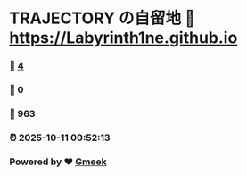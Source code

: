 # TRAJECTORY の自留地 :link: https://Labyrinth1ne.github.io 
### :page_facing_up: [4](https://Labyrinth1ne.github.io/tag.html) 
### :speech_balloon: 0 
### :hibiscus: 963 
### :alarm_clock: 2025-10-11 00:52:13 
### Powered by :heart: [Gmeek](https://github.com/Meekdai/Gmeek)
